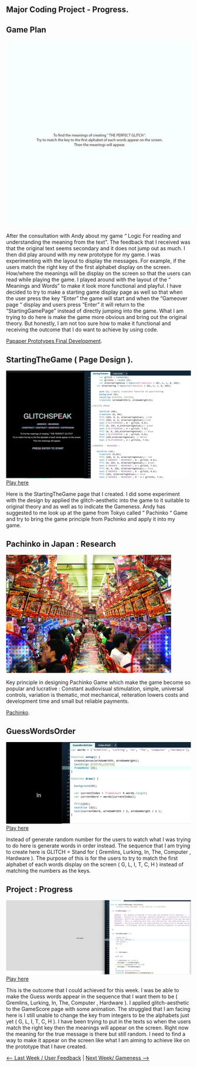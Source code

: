 
## Major Coding Project - Progress.

## Game Plan

![](Plan_3.gif)

After the consultation with Andy about my game “ Logic For reading and understanding the meaning from the text”. The feedback that I received was that the original text seems secondary and it does not jump out as much. I then did play around with my new prototype for my game. I was experimenting with the layout to display the messages. For example, if the users match the right key of the first alphabet display on the screen. How/where the meanings will be display on the screen so that the users can read while playing the game. I played around with the layout of the “ Meanings and Words” to make it look more functional and playful. I have decided to try to make a starting game display page as well so that when the user press the key “Enter” the game will start and when the “Gameover page “ display and users press “Enter” it will return to the “StartingGamePage” instead of directly jumping into the game. What I am trying to do here is make the game more obvious and bring out the original theory. But honestly, I am not too sure how to make it functional and receiving the outcome that I do want to achieve by using code.

[Papaper Prototypes Final Development](https://docs.google.com/presentation/d/1dX_ZDAdoo_U-JSXTtUxhwClVBWJZjEu7X48fx6t4-Zc/edit#slide=id.ga0b108a792_0_0).

## StartingTheGame ( Page Design ).

![](StartingTheGame.jpg)
[Play here](https://ptpeem.github.io/EdmCodeWorld/Week_11/StartingTheGame)

Here is the StartingTheGame page that I created. I did some experiment with the design by applied the glitch-aesthetic into the game to it suitable to original theory and as well as to indicate the Gameness. Andy has suggested to me look up at the game from Tokyo called “ Pachinko “ Game and try to bring the game principle from Pachinko and apply it into my game.

## Pachinko in Japan : Research

![](Pachinko.jpg)

Key principle in designing Pachinko Game which make the game become so popular and lucrative : Constant audiovisual stimulation, simple, universal controls, variation is thematic, mot mechanical, reiteration lowers costs and development time and small but reliable payments. 

[Pachinko](https://www.gamasutra.com/view/news/282680/5_lessons_game_devs_can_learn_from_the_continued_success_of_pachinko.php).

## GuessWordsOrder

![](GuessWordsOrder.jpg)
[Play here](https://ptpeem.github.io/EdmCodeWorld/Week_11/GuessWordsOrder/)

Instead of generate random number for the users to watch what I was trying to do here is generate words in order instead. The sequence that I am trying to create here is GLITCH = Stand for ( Gremlins, Lurking, In, The, Computer , Hardware ). The purpose of this is for the users to try to match the first alphabet of each words display on the screen ( G, L, I, T, C, H ) instead of matching the numbers as the keys.

## Project : Progress

![](DisplayContent.jpg)
[Play here](https://ptpeem.github.io/EdmCodeWorld/Week_11/GlitchSpeakGame/)

This is the outcome that I could achieved for this week. I was be able to make the Guess words appear in the sequence that I want them to be ( Gremlins, Lurking, In, The, Computer , Hardware ). I applied glitch-aesthetic to the GameScore page with some animation. The struggled that I am facing here is I still unable to change the key from integers to be the alphabets just yet ( G, L, I, T, C, H ). I have been trying to put in the texts so when the users match the right key then the meanings will appear on the screen. Right now the meaning for the true message is there but still random. I need to find a way to make it appear on the screen like what I am aiming to achieve like on the prototype that I have created. 

<p align="center">
 
<a href='https://ptpeem.github.io/EdmCodeWorld/Week_10'> <-- Last Week / User Feedback</a> | <a href='https://ptpeem.github.io/EdmCodeWorld/Week_12/'> Next Week/ Gameness --></a>

</p>

